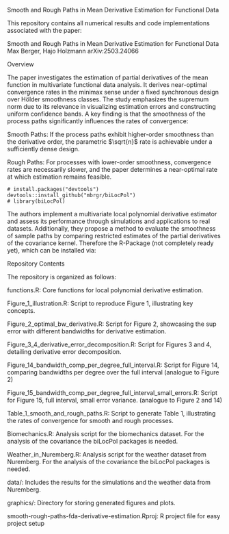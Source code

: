 Smooth and Rough Paths in Mean Derivative Estimation for Functional Data

This repository contains all numerical results and code implementations associated with the paper:

  Smooth and Rough Paths in Mean Derivative Estimation for Functional Data
  Max Berger, Hajo Holzmann
  arXiv:2503.24066

Overview

The paper investigates the estimation of partial derivatives of the mean function in multivariate functional data analysis. It derives near-optimal convergence rates in the minimax sense under a fixed synchronous design over Hölder smoothness classes. 
The study emphasizes the supremum norm due to its relevance in visualizing estimation errors and constructing uniform confidence bands. A key finding is that the smoothness of the process paths significantly influences the rates of convergence:

  Smooth Paths: If the process paths exhibit higher-order smoothness than the derivative order, the parametric $\sqrt{n}$ rate is achievable under a sufficiently dense design.

  Rough Paths: For processes with lower-order smoothness, convergence rates are necessarily slower, and the paper determines a near-optimal rate at which estimation remains feasible.
  
    # install.packages("devtools")
    devtools::install_github("mbrgr/biLocPol")
    # library(biLocPol)

The authors implement a multivariate local polynomial derivative estimator and assess its performance through simulations and applications to real datasets. Additionally, they propose a method to evaluate the smoothness of sample paths by comparing restricted estimates of the partial derivatives of the covariance kernel. 
Therefore the R-Package (not completely ready yet), which can be installed via: 

Repository Contents

The repository is organized as follows:

  functions.R: Core functions for local polynomial derivative estimation.

  Figure_1_illustration.R: Script to reproduce Figure 1, illustrating key concepts.

  Figure_2_optimal_bw_derivative.R: Script for Figure 2, showcasing the sup error with different bandwidths for derivative estimation.

  Figure_3_4_derivative_error_decomposition.R: Script for Figures 3 and 4, detailing derivative error decomposition.

  Figure_14_bandwidth_comp_per_degree_full_interval.R: Script for Figure 14, comparing bandwidths per degree over the full interval (analogue to Figure 2)

  Figure_15_bandwidth_comp_per_degree_full_interval_small_errors.R: Script for Figure 15, full interval, small error variance. (analogue to Figure 2 and 14)

  Table_1_smooth_and_rough_paths.R: Script to generate Table 1, illustrating the rates of convergence for smooth and rough processes. 

  Biomechanics.R: Analysis script for the biomechanics dataset. For the analysis of the covariance the biLocPol packages is needed.

  Weather_in_Nuremberg.R: Analysis script for the weather dataset from Nuremberg. For the analysis of the covariance the biLocPol packages is needed.

  data/: Includes the results for the simulations and the weather data from Nuremberg.

  graphics/: Directory for storing generated figures and plots.

  smooth-rough-paths-fda-derivative-estimation.Rproj: R project file for easy project setup
